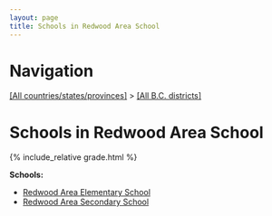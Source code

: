 ```yaml
---
layout: page
title: Schools in Redwood Area School
---
```

# Navigation

[[All countries/states/provinces]](../..) > [[All B.C. districts]](..)

# Schools in Redwood Area School

{% include_relative grade.html %}

**Schools:**

- [Redwood Area Elementary School](Redwood_Area_Elementary_School.md)
- [Redwood Area Secondary School](Redwood_Area_Secondary_School.md)
